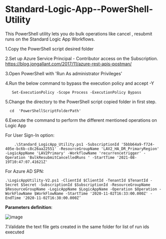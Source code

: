 # Standard-Logic-App--PowerShell-Utility
This PowerShell utility lets you do bulk operations like cancel , resubmit runs on the Standard Logic App Workflows.

1.Copy the PowerShell script desired folder

2.Set up Azure Service Principal - Contributor access on the Subscription. 
 https://blog.jongallant.com/2017/11/azure-rest-apis-postman/
 
3.Open PowerShell with 'Run As administrator Privileges'

4.Run the below command to bypass the execution policy  and accept -Y
       
       Set-ExecutionPolicy -Scope Process -ExecutionPolicy Bypass
       
5.Change the directory to the PowerShell script copied folder in first step.
      
      cd  'PowerShellScriptFolderPath'
      
6.Execute the command to perform the different mentioned operations on Logic App

For User Sign-In option:

		.\Standard_LogicApp_Utility.ps1 -SubscriptionId '5bbb64a9-f724-405e-bc6b-c8c26aa22551' -ResourceGroupName 'LAV2_HA_DR_PrimaryRegion' -LogicAppName 'LAV2Primary' -WorkflowName 'recurrencetrigger' -Operation 'BulkResubmitCancelledRuns ' -StartTime '2021-08-19T10:47:07.41621Z'

For Azure AD SPN:

	.\LogicAppUtility-V2.ps1 -ClientId $ClientId -TenantId $TenantId -Secret $Secret -SubscriptionId $SubscriptionId -ResourceGroupName $ResourceGroupName -LogicAppName $LogicAppName -Operation $Operation -WorkFlowName $WorkFlowName -StartTime '2020-11-02T16:33:00.000Z' -EndTime '2020-11-02T16:38:00.000Z’


**Parameters definition**:

![image](https://user-images.githubusercontent.com/82495659/130448273-61164f1d-207d-4df4-a161-f741c22fd2b0.png)

	
7.Validate the text file gets created in the same folder for list of run ids executed
